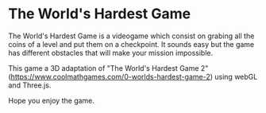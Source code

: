 # The World's Hardest Game

The World's Hardest Game is a videogame which consist on grabing all the coins of a level and put them on a checkpoint. It sounds easy but the game has different obstacles that will make your mission impossible.

This game a 3D adaptation of "The World's Hardest Game 2" (https://www.coolmathgames.com/0-worlds-hardest-game-2) using webGL and Three.js.

Hope you enjoy the game.